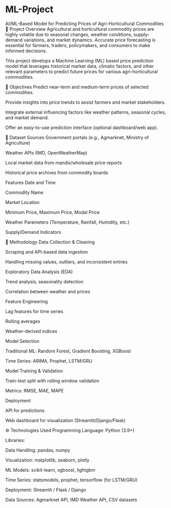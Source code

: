 # ML-Project
AI/ML-Based Model for Predicting Prices of Agri-Horticultural Commodities
📌 Project Overview
Agricultural and horticultural commodity prices are highly volatile due to seasonal changes, weather conditions, supply-demand variations, and market dynamics. Accurate price forecasting is essential for farmers, traders, policymakers, and consumers to make informed decisions.

This project develops a Machine Learning (ML) based price prediction model that leverages historical market data, climatic factors, and other relevant parameters to predict future prices for various agri-horticultural commodities.

🎯 Objectives
Predict near-term and medium-term prices of selected commodities.

Provide insights into price trends to assist farmers and market stakeholders.

Integrate external influencing factors like weather patterns, seasonal cycles, and market demand.

Offer an easy-to-use prediction interface (optional dashboard/web app).

📂 Dataset
Sources
Government portals (e.g., Agmarknet, Ministry of Agriculture)

Weather APIs (IMD, OpenWeatherMap)

Local market data from mandis/wholesale price reports

Historical price archives from commodity boards

Features
Date and Time

Commodity Name

Market Location

Minimum Price, Maximum Price, Modal Price

Weather Parameters (Temperature, Rainfall, Humidity, etc.)

Supply/Demand Indicators

🧠 Methodology
Data Collection & Cleaning

Scraping and API-based data ingestion

Handling missing values, outliers, and inconsistent entries

Exploratory Data Analysis (EDA)

Trend analysis, seasonality detection

Correlation between weather and prices

Feature Engineering

Lag features for time series

Rolling averages

Weather-derived indices

Model Selection

Traditional ML: Random Forest, Gradient Boosting, XGBoost

Time Series: ARIMA, Prophet, LSTM/GRU

Model Training & Validation

Train-test split with rolling window validation

Metrics: RMSE, MAE, MAPE

Deployment

API for predictions

Web dashboard for visualization (Streamlit/Django/Flask)

⚙️ Technologies Used
Programming Language: Python (3.9+)

Libraries:

Data Handling: pandas, numpy

Visualization: matplotlib, seaborn, plotly

ML Models: scikit-learn, xgboost, lightgbm

Time Series: statsmodels, prophet, tensorflow (for LSTM/GRU)

Deployment: Streamlit / Flask / Django

Data Sources: Agmarknet API, IMD Weather API, CSV datasets
